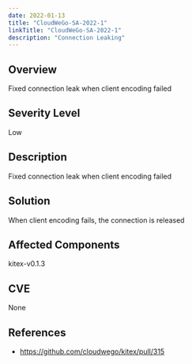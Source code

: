```yaml
---
date: 2022-01-13
title: "CloudWeGo-SA-2022-1"
linkTitle: "CloudWeGo-SA-2022-1"
description: "Connection Leaking"
---
```


## Overview

Fixed connection leak when client encoding failed

## Severity Level

Low

## Description

Fixed connection leak when client encoding failed

## Solution

When client encoding fails, the connection is released

## Affected Components

kitex-v0.1.3

## CVE

None

## References

- https://github.com/cloudwego/kitex/pull/315
